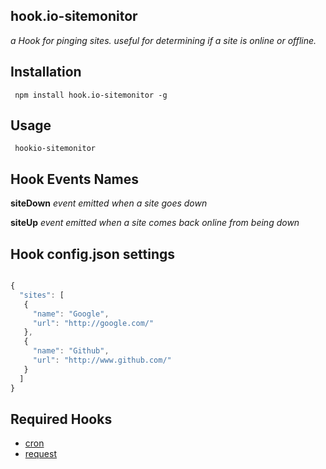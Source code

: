 ## hook.io-sitemonitor

*a Hook for pinging sites. useful for determining if a site is online or offline.*

## Installation

     npm install hook.io-sitemonitor -g

## Usage

     hookio-sitemonitor

## Hook Events Names

**siteDown** *event emitted when a site goes down*

**siteUp** *event emitted when a site comes back online from being down*

## Hook config.json settings
``` js

{ 
  "sites": [
   {
     "name": "Google",
     "url": "http://google.com/"
   },
   {
     "name": "Github",
     "url": "http://www.github.com/"
   }
  ]
}

```

## Required Hooks

  - [cron](http://github.com/hookio/cron)
  - [request](http://github.com/hookio/request)



